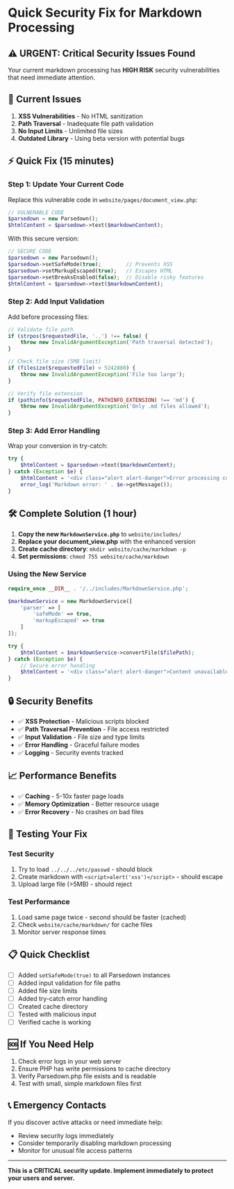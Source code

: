 # Quick Security Fix for Markdown Processing

## ⚠️ URGENT: Critical Security Issues Found

Your current markdown processing has **HIGH RISK** security vulnerabilities that need immediate attention.

## 🚨 Current Issues

1. **XSS Vulnerabilities** - No HTML sanitization
2. **Path Traversal** - Inadequate file path validation  
3. **No Input Limits** - Unlimited file sizes
4. **Outdated Library** - Using beta version with potential bugs

## ⚡ Quick Fix (15 minutes)

### Step 1: Update Your Current Code

Replace this vulnerable code in `website/pages/document_view.php`:

```php
// VULNERABLE CODE
$parsedown = new Parsedown();
$htmlContent = $parsedown->text($markdownContent);
```

With this secure version:

```php
// SECURE CODE
$parsedown = new Parsedown();
$parsedown->setSafeMode(true);        // Prevents XSS
$parsedown->setMarkupEscaped(true);   // Escapes HTML
$parsedown->setBreaksEnabled(false);  // Disable risky features
$htmlContent = $parsedown->text($markdownContent);
```

### Step 2: Add Input Validation

Add before processing files:

```php
// Validate file path
if (strpos($requestedFile, '..') !== false) {
    throw new InvalidArgumentException('Path traversal detected');
}

// Check file size (5MB limit)
if (filesize($requestedFile) > 5242880) {
    throw new InvalidArgumentException('File too large');
}

// Verify file extension
if (pathinfo($requestedFile, PATHINFO_EXTENSION) !== 'md') {
    throw new InvalidArgumentException('Only .md files allowed');
}
```

### Step 3: Add Error Handling

Wrap your conversion in try-catch:

```php
try {
    $htmlContent = $parsedown->text($markdownContent);
} catch (Exception $e) {
    $htmlContent = '<div class="alert alert-danger">Error processing content</div>';
    error_log('Markdown error: ' . $e->getMessage());
}
```

## 🛠️ Complete Solution (1 hour)

1. **Copy the new `MarkdownService.php`** to `website/includes/`
2. **Replace your document_view.php** with the enhanced version
3. **Create cache directory**: `mkdir website/cache/markdown -p`
4. **Set permissions**: `chmod 755 website/cache/markdown`

### Using the New Service

```php
require_once __DIR__ . '/../includes/MarkdownService.php';

$markdownService = new MarkdownService([
    'parser' => [
        'safeMode' => true,
        'markupEscaped' => true
    ]
]);

try {
    $htmlContent = $markdownService->convertFile($filePath);
} catch (Exception $e) {
    // Secure error handling
    $htmlContent = '<div class="alert alert-danger">Content unavailable</div>';
}
```

## 🔒 Security Benefits

- ✅ **XSS Protection** - Malicious scripts blocked
- ✅ **Path Traversal Prevention** - File access restricted
- ✅ **Input Validation** - File size and type limits
- ✅ **Error Handling** - Graceful failure modes
- ✅ **Logging** - Security events tracked

## 📈 Performance Benefits

- ✅ **Caching** - 5-10x faster page loads
- ✅ **Memory Optimization** - Better resource usage
- ✅ **Error Recovery** - No crashes on bad files

## 🧪 Testing Your Fix

### Test Security

1. Try to load `../../../etc/passwd` - should block
2. Create markdown with `<script>alert('xss')</script>` - should escape
3. Upload large file (>5MB) - should reject

### Test Performance

1. Load same page twice - second should be faster (cached)
2. Check `website/cache/markdown/` for cache files
3. Monitor server response times

## 📋 Quick Checklist

- [ ] Added `setSafeMode(true)` to all Parsedown instances
- [ ] Added input validation for file paths
- [ ] Added file size limits  
- [ ] Added try-catch error handling
- [ ] Created cache directory
- [ ] Tested with malicious input
- [ ] Verified cache is working

## 🆘 If You Need Help

1. Check error logs in your web server
2. Ensure PHP has write permissions to cache directory
3. Verify Parsedown.php file exists and is readable
4. Test with small, simple markdown files first

## 📞 Emergency Contacts

If you discover active attacks or need immediate help:

- Review security logs immediately
- Consider temporarily disabling markdown processing
- Monitor for unusual file access patterns

---

**This is a CRITICAL security update. Implement immediately to protect your users and server.**
